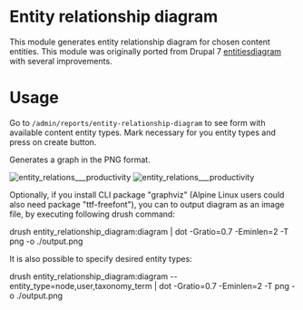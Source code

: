 # Entity relationship diagram
This module generates entity relationship diagram for chosen content entities.
This module was originally ported from Drupal 7 [entitiesdiagram](https://github.com/Gizra/entitiesdiagram) with several improvements.

# Usage
Go to `/admin/reports/entity-relationship-diagram` to see form with available content entity types.
Mark necessary for you entity types and press on create button.

Generates a graph in the PNG format.

![entity_relations___productivity](https://cloud.githubusercontent.com/assets/165644/12092755/ad4bb60e-b307-11e5-904f-a75ee8db7b5c.png)
![entity_relations___productivity](https://cloud.githubusercontent.com/assets/165644/12093435/8a52dd54-b30b-11e5-9b43-2f63e5befd66.png)

Optionally, if you install CLI package "graphviz" (Alpine Linux users could also need package "ttf-freefont"), you can to output diagram
as an image file, by executing following drush command:

drush entity_relationship_diagram:diagram | dot -Gratio=0.7 -Eminlen=2 -T png -o ./output.png

It is also possible to specify desired entity types:

drush entity_relationship_diagram:diagram --entity_type=node,user,taxonomy_term | dot -Gratio=0.7 -Eminlen=2 -T png -o ./output.png
